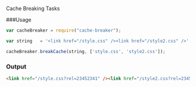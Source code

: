 Cache Breaking Tasks


###Usage

```js
var cacheBreaker = require("cache-breaker");

var string   = '<link href="/style.css" /><link href="/style2.css" />';

cacheBreaker.breakCache(string, ['style.css', 'style2.css']);

```

### Output
```html
<link href="/style.css?rel=23452341" /><link href="/style2.css?rel=23452341" />
```